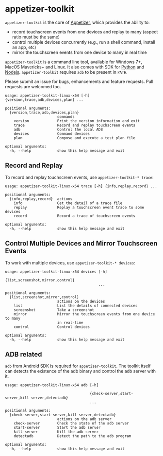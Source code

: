 # appetizer-toolkit
`appetizer-toolkit` is the core of [Appetizer](https://www.appetizer.io), which provides the ability to:
* record touchscreen events from one devices and replay to many (aspect ratio must be the same)
* control multiple devices concurrently (e.g., run a shell command, install an app, etc)
* mirror the touchscreen events from one device to many in real time

`appetizer-toolkit` is a command line tool, available for Windows 7+, MacOS Mavericks+ and Linux. It also comes with SDK for [Python](https://github.com/appetizerio/appetizer-toolkit-py) and [Nodejs](https://github.com/appetizerio/appetizer-toolkit-js). `appetizer-toolkit` requires `adb` to be present in `PATH`.

Please submit an issue for bugs, enhancements and feature requests. Pull requests are welcomed too.

```
usage: appetizer-toolkit-linux-x64 [-h] {version,trace,adb,devices,plan} ...

positional arguments:
  {version,trace,adb,devices,plan}
                        commands
    version             Print the version information and exit
    trace               Record and replay touchscreen events
    adb                 Control the local ADB
    devices             Command devices
    plan                Compose and execute a test plan file

optional arguments:
  -h, --help            show this help message and exit

```

## Record and Replay
To record and replay touchscreen events, use `appetizer-toolkit-* trace`:
```
usage: appetizer-toolkit-linux-x64 trace [-h] {info,replay,record} ...

positional arguments:
  {info,replay,record}  actions
    info                Get the detail of a trace file
    replay              Replay a touchscreen event trace to some devices
    record              Record a trace of touchscreen events

optional arguments:
  -h, --help            show this help message and exit
```

## Control Multiple Devices and Mirror Touchscreen Events
To work with multiple devices, use `appetizer-toolkit-* devices`:
```
usage: appetizer-toolkit-linux-x64 devices [-h]
                                           {list,screenshot,mirror,control}
                                           ...

positional arguments:
  {list,screenshot,mirror,control}
                        actions on the devices
    list                List the details of connected devices
    screenshot          Take a screenshot
    mirror              Mirror the touchscreen events from one device to many
                        in real-time
    control             Control devices

optional arguments:
  -h, --help            show this help message and exit
```

## ADB related
`adb` from Android SDK is required for `appetizer-toolkit`. The toolkit itself can detects the existence of the adb binary and control the adb server with it.
```
usage: appetizer-toolkit-linux-x64 adb [-h]
                                       
                                       {check-server,start-server,kill-server,detectadb}
                                       ...

positional arguments:
  {check-server,start-server,kill-server,detectadb}
                        actions on the adb server
    check-server        Check the state of the adb server
    start-server        Start the adb server
    kill-server         Kill the adb server
    detectadb           Detect the path to the adb program

optional arguments:
  -h, --help            show this help message and exit
```

